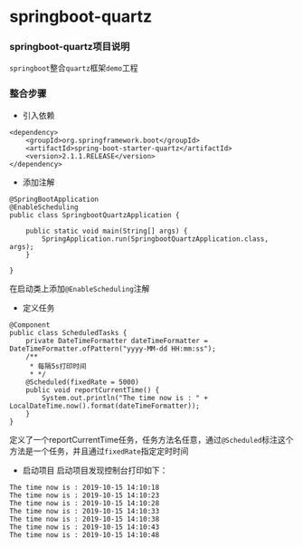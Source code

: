 # springboot-quartz

### springboot-quartz项目说明
`springboot`整合`quartz`框架`demo`工程

### 整合步骤
- 引入依赖
```
<dependency>
    <groupId>org.springframework.boot</groupId>
    <artifactId>spring-boot-starter-quartz</artifactId>
    <version>2.1.1.RELEASE</version>
</dependency>
```
- 添加注解
```
@SpringBootApplication
@EnableScheduling
public class SpringbootQuartzApplication {

    public static void main(String[] args) {
        SpringApplication.run(SpringbootQuartzApplication.class, args);
    }

}
```
在启动类上添加`@EnableScheduling`注解
- 定义任务
```
@Component
public class ScheduledTasks {
    private DateTimeFormatter dateTimeFormatter = DateTimeFormatter.ofPattern("yyyy-MM-dd HH:mm:ss");
    /**
     * 每隔5s打印时间
     * */
    @Scheduled(fixedRate = 5000)
    public void reportCurrentTime() {
        System.out.println("The time now is : " + LocalDateTime.now().format(dateTimeFormatter));
    }
}
```
定义了一个reportCurrentTime任务，任务方法名任意，通过`@Scheduled`标注这个方法是一个任务，并且通过`fixedRate`指定定时时间
- 启动项目
启动项目发现控制台打印如下：
```
The time now is : 2019-10-15 14:10:18
The time now is : 2019-10-15 14:10:23
The time now is : 2019-10-15 14:10:28
The time now is : 2019-10-15 14:10:33
The time now is : 2019-10-15 14:10:38
The time now is : 2019-10-15 14:10:43
The time now is : 2019-10-15 14:10:48
```